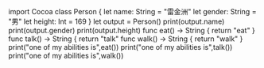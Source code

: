 import Cocoa
 class Person {
 let name: String = "雷金洲"
 let gender: String = "男"
 let height: Int = 169
}
let output = Person() 
print(output.name)
print(output.gender)
print(output.height)
func eat() -> String {
  return "eat"
}
func talk() -> String {
  return "talk"
func walk() -> String {
  return "walk"
}
print("one of my abilities is",eat())
print("one of my abilities is",talk())
print("one of my abilities is",walk())
